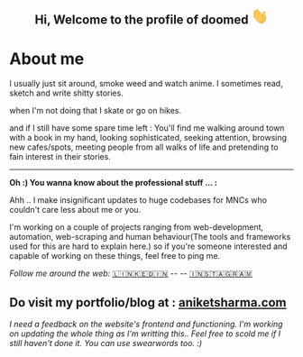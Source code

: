 <div align="center">
<h2> Hi, Welcome to the profile of doomed <img src="https://github.com/ABSphreak/ABSphreak/blob/master/gifs/Hi.gif" width="30px"></h2>
</div>
<!-- <hr> -->
<h1> About me </h1>
<!-- <hr> -->
<div align="left">

I usually just sit around, smoke weed and watch anime.
I sometimes read, sketch and write shitty stories.  

when I'm not doing that I skate or go on hikes.

and if I still have some spare time left : You'll find me walking around town with a book in my hand, looking sophisticated, seeking attention, browsing new cafes/spots, meeting people from all walks of life and pretending to fain interest in their stories. 
<hr>
<b>Oh :) You wanna know about the professional stuff ... :</b><br> 

Ahh .. I make insignificant updates to huge codebases for MNCs who couldn't care less about me or you.

I'm working on a couple of projects ranging from web-development, automation, web-scraping 
and human behaviour(The tools and frameworks used for this are hard to explain here.) 
so if you're someone interested and capable of working on these things, feel free to ping me.

</div>

<i>Follow me around the web:</i>
<a target="_blank" href="https://www.linkedin.com/in/aniket-sharma-199a8215a/">🇱​🇮​🇳​🇰​🇪​🇩​🇮​🇳​ </a>
 --  --  <a target="_blank" href="https://www.instagram.com/sh_aniket33/"> 🇮​🇳​🇸​🇹​🇦​🇬​🇷​🇦​🇲​ </a> 
<!-- 
<a href="https://www.linkedin.com/in/absphreak" target="_blank"><img src="https://img.shields.io/badge/LinkedIn-%230077B5.svg?&style=flat-square&logo=linkedin&logoColor=white" alt="LinkedIn"></a>
<a href="https://www.instagram.com/absphreak" target="_blank"><img src="https://img.shields.io/badge/Instagram-%23E4405F.svg?&style=flat-square&logo=instagram&logoColor=white" alt="Instagram"></a>
<a href="https://www.facebook.com/originalphreak" target="_blank"><img src="https://img.shields.io/badge/Facebook-%231877F2.svg?&style=flat-square&logo=facebook&logoColor=white" alt="Facebook"></a>
<a href="https://open.spotify.com/user/0170agi99s5hh187g7mtz245b" target="_blank"><img src="https://img.shields.io/badge/Spotify-%231ED760.svg?&style=flat-square&logo=spotify&logoColor=white" alt="Spotify"></a>
<a href="https://dev.to/ABSphreak" target="_blank"><img src="https://img.shields.io/badge/DEV-%230A0A0A.svg?&style=flat-square&logo=DEV.to&logoColor=white" alt="DEV.to"></a>
 -->
</div>

<h2>Do visit my portfolio/blog at : <a target="_blank" href="http://aniket-sharma.herokuapp.com/">aniketsharma.com</a></h2> 
<i>I need a feedback on the website's frontend and functioning. 
 I'm working on updating the whole thing as I'm writting this.</a>. Feel free to scold me if I still haven't done it. You can use swearwords too. :) </i>    


